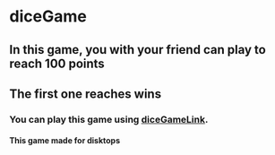 # diceGame

## In this game, you with your friend can play to reach 100 points
## The first one reaches wins

### You can play this game using [diceGameLink](https://effervescent-cajeta-3c908d.netlify.app/).

#### This game made for disktops
